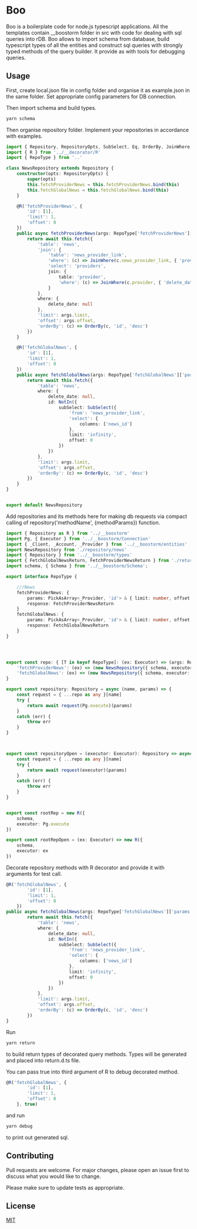 # Boo

Boo is a boilerplate code for  node.js typescript applications. All the templates contain  __boostorm folder in src with code for dealing with sql queries into rDB.  Boo allows to import schema from database, build typescript types of all the entities and construct sql queries with strongly typed methods of the query builder. It provide as with tools for debugging queries.  




## Usage
First, create local.json file in config folder and organise it as example.json in the same folder. Set appropriate 
config parameters for DB connection.

Then import schema and build types.
```bash
yarn schema
```

Then organise repository folder. Implement your repositories in accordance with examples. 
```typescript
import { Repository, RepositoryOpts, SubSelect, Eq, OrderBy, JoinWhere, NotIn, In } from "../../__boostorm";
import { R } from '../__decorator/R'
import { RepoType } from '..'

class NewsRepository extends Repository {
    constructor(opts: RepositoryOpts) {
        super(opts)
        this.fetchProviderNews = this.fetchProviderNews.bind(this)
        this.fetchGlobalNews = this.fetchGlobalNews.bind(this)
    }

    @R('fetchProviderNews', {
        'id': [1],
        'limit': 1,
        'offset': 0
    })
    public async fetchProviderNews(args: RepoType['fetchProviderNews']['params']): Promise<RepoType['fetchProviderNews']['response']> {
        return await this.fetch({
            'table': 'news',
            'join': {
                'table': 'news_provider_link',
                'where': (c) => JoinWhere(c.news_provider_link, { 'provider_id': In(args.id) }),
                'select': 'providers',
                join: {
                    table: 'provider',
                    'where': (c) => JoinWhere(c.provider, { 'delete_date': null })
                }
            },
            where: {
                delete_date: null
            },
            'limit': args.limit,
            'offset': args.offset,
            'orderBy': (c) => OrderBy(c, 'id', 'desc')
        })
    }

    @R('fetchGlobalNews', {
        'id': [1],
        'limit': 1,
        'offset': 0
    })
    public async fetchGlobalNews(args: RepoType['fetchGlobalNews']['params']): Promise<RepoType['fetchGlobalNews']['response']> {
        return await this.fetch({
            'table': 'news',
            where: {
                delete_date: null,
                id: NotIn({
                    subSelect: SubSelect({
                        'from': 'news_provider_link',
                        'select': {
                            columns: ['news_id']
                        },
                        limit: 'infinity',
                        offset: 0
                    })
                })
            },
            'limit': args.limit,
            'offset': args.offset,
            'orderBy': (c) => OrderBy(c, 'id', 'desc')
        })
    }
}


export default NewsRepository


```

Add repositories and its methods here for making db requests via compact calling of repository('methodName', {methodParams}) function. 

```typescript
import { Repository as R } from '../__boostorm'
import Pg, { Executor } from '../__boostorm/Connection'
import { _Client, _Account, _Provider } from '../__boostorm/entities'
import NewsRepository from './repository/news'
import { Repository } from '../__boostorm/types'
import { FetchGlobalNewsReturn, FetchProviderNewsReturn } from './return'
import schema, { Schema } from '../__boostorm/Schema';

export interface RepoType {

    ///News
    fetchProviderNews: {
        params: PickAsArray<_Provider, 'id'> & { limit: number, offset: number },
        response: FetchProviderNewsReturn
    }
    fetchGlobalNews: {
        params: PickAsArray<_Provider, 'id'> & { limit: number, offset: number },
        response: FetchGlobalNewsReturn
    }
}




export const repo: { [T in keyof RepoType]: (ex: Executor) => (args: RepoType[T]['params']) => Promise<RepoType[T]['response']> } = {
    'fetchProviderNews': (ex) => (new NewsRepository({ schema, executor: ex })).fetchProviderNews,
    'fetchGlobalNews': (ex) => (new NewsRepository({ schema, executor: ex })).fetchGlobalNews,
}

export const repository: Repository = async (name, params) => {
    const request = { ...repo as any }[name]
    try {
        return await request(Pg.execute)(params)
    }
    catch (err) {
        throw err
    }
}



export const repositoryOpen = (executor: Executor): Repository => async (name, params) => {
    const request = { ...repo as any }[name]
    try {
        return await request(executor)(params)
    }
    catch (err) {
        throw err
    }
}


export const rootRep = new R({
    schema,
    executor: Pg.execute
})

export const rootRepOpen = (ex: Executor) => new R({
    schema,
    executor: ex
})

```

Decorate repository methods with R decorator and provide it with arguments for test call.

```typescript
@R('fetchGlobalNews', {
        'id': [1],
        'limit': 1,
        'offset': 0
    })
public async fetchGlobalNews(args: RepoType['fetchGlobalNews']['params']): Promise<RepoType['fetchGlobalNews']['response']> {
        return await this.fetch({
            'table': 'news',
            where: {
                delete_date: null,
                id: NotIn({
                    subSelect: SubSelect({
                        'from': 'news_provider_link',
                        'select': {
                            columns: ['news_id']
                        },
                        limit: 'infinity',
                        offset: 0
                    })
                })
            },
            'limit': args.limit,
            'offset': args.offset,
            'orderBy': (c) => OrderBy(c, 'id', 'desc')
        })
}

```

Run 

```bash
yarn return
```
to build return types of decorated query methods. Types will be generated and placed into return.d.ts file.

You can pass true into third argument of R to debug decorated method.
```typescript
@R('fetchGlobalNews', {
        'id': [1],
        'limit': 1,
        'offset': 0
    }, true)

```
and run
```bash
yarn debug
``` 
to print out generated sql.

## Contributing
Pull requests are welcome. For major changes, please open an issue first to discuss what you would like to change.

Please make sure to update tests as appropriate.

## License
[MIT](https://choosealicense.com/licenses/mit/)